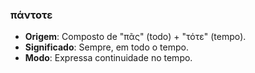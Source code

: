 ### πάντοτε
- **Origem**: Composto de "πᾶς" (todo) + "τότε" (tempo).
- **Significado**: Sempre, em todo o tempo.
- **Modo**: Expressa continuidade no tempo.